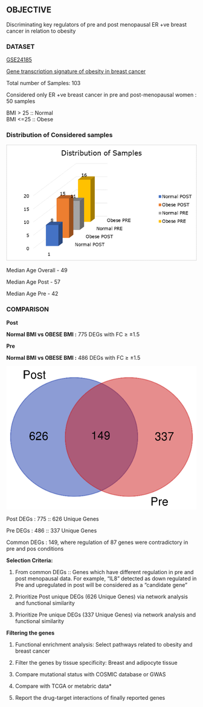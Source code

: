 
 <!-- /* Font Definitions */ @font-face {font-family:"Cambria Math"; panose-1:2 4 5 3 5 4 6 3 2 4;} @font-face {font-family:Calibri; panose-1:2 15 5 2 2 2 4 3 2 4;} @font-face {font-family:Verdana; panose-1:2 11 6 4 3 5 4 4 2 4;} /* Style Definitions */ p.MsoNormal, li.MsoNormal, div.MsoNormal {margin-top:0in; margin-right:0in; margin-bottom:8.0pt; margin-left:0in; line-height:107%; font-size:11.0pt; font-family:"Calibri",sans-serif;} a:link, span.MsoHyperlink {color:blue; text-decoration:underline;} .MsoChpDefault {font-family:"Calibri",sans-serif;} .MsoPapDefault {margin-bottom:8.0pt; line-height:107%;} @page WordSection1 {size:8.5in 11.0in; margin:1.0in 1.0in 1.0in 1.0in;} div.WordSection1 {page:WordSection1;} -->     
 
## OBJECTIVE

 Discriminating key regulators of pre and post menopausal ER +ve breast cancer in relation to obesity

### DATASET

 [GSE24185](https://www.ncbi.nlm.nih.gov/geo/query/acc.cgi?acc=GSE24185)

 [Gene transcription signature of obesity in breast cancer](https://www.ncbi.nlm.nih.gov/pubmed/21750966)

 Total number of Samples: 103

 Considered only ER +ve breast cancer in pre and post-menopausal women : 50 samples

 BMI > 25 :: Normal <br>
 BMI <=25 :: Obese

### Distribution of Considered samples

 <img src="distribution.png">


 Median Age Overall - 49

 Median Age Post - 57

 Median Age Pre - 42

 ### COMPARISON

 **Post**

 **Normal BMI vs OBESE BMI :** 775 DEGs with FC ≥ ±1.5

 **Pre**

 **Normal BMI vs OBESE BMI :** 486 DEGs with FC ≥ ±1.5

  <img src="common.png">

  Post DEGs : 775 :: 626 Unique Genes

 Pre DEGs : 486 :: 337 Unique Genes

 Common DEGs : 149, where regulation of 87 genes were contradictory in pre and pos conditions



 **Selection Criteria:**

 1. From common DEGs :: Genes which have different regulation in pre and post menopausal data. For example, “IL8” detected as down regulated in Pre and upregulated in post will be considered as a “candidate gene”

 2. Prioritize Post unique DEGs (626 Unique Genes) via network analysis and functional similarity

 3. Prioritize Pre unique DEGs (337 Unique Genes) via network analysis and functional similarity

  **Filtering the genes**

 1. Functional enrichment analysis: Select pathways related to obesity and breast cancer

 2. Filter the genes by tissue specificity: Breast and adipocyte tissue

 3. Compare mutational status with COSMIC database or GWAS

 4. Compare with TCGA or metabric data*

 5. Report the drug-target interactions of finally reported genes
